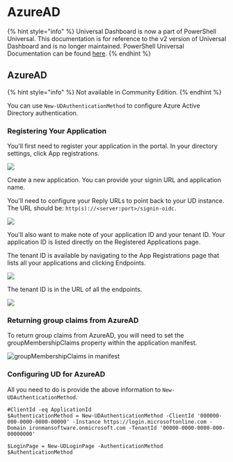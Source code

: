 # AzureAD

{% hint style="info" %}
Universal Dashboard is now a part of PowerShell Universal. This documentation is for reference to the v2 version of Universal Dashboard and is no longer maintained. PowerShell Universal Documentation can be found [here](https://docs.ironmansoftware.com).
{% endhint %}

## AzureAD

{% hint style="info" %}
Not available in Community Edition.
{% endhint %}

You can use `New-UDAuthenticationMethod` to configure Azure Active Directory authentication.

### Registering Your Application

You'll first need to register your application in the portal. In your directory settings, click App registrations.

![](../../.gitbook/assets/azuread-app-registrations.png)

Create a new application. You can provide your signin URL and application name.

You'll need to configure your Reply URLs to point back to your UD instance. The URL should be: `http(s)://<server:port>/signin-oidc`.

![](../../.gitbook/assets/azuread-reply-url.png)

You'll also want to make note of your application ID and your tenant ID. Your application ID is listed directly on the Registered Applications page.

The tenant ID is available by navigating to the App Registrations page that lists all your applications and clicking Endpoints.

![](../../.gitbook/assets/azuread-endpoints.png)

The tenant ID is in the URL of all the endpoints.

![](../../.gitbook/assets/azuread-tenant-id.png)

### Returning group claims from AzureAD

To return group claims from AzureAD, you will need to set the groupMembershipClaims property within the application manifest.

![groupMembershipClaims in manifest](../../.gitbook/assets/image%20%285%29.png)

### Configuring UD for AzureAD

All you need to do is provide the above information to `New-UDAuthenticationMethod`.

```text
#ClientId -eq ApplicationId
$AuthenticationMethod = New-UDAuthenticationMethod -ClientId '000000-000-0000-0000-00000' -Instance https://login.microsoftonline.com -Domain ironmansoftware.onmicrosoft.com -TenantId '00000-0000-0000-000-00000000'

$LoginPage = New-UDLoginPage -AuthenticationMethod $AuthenticationMethod
```

